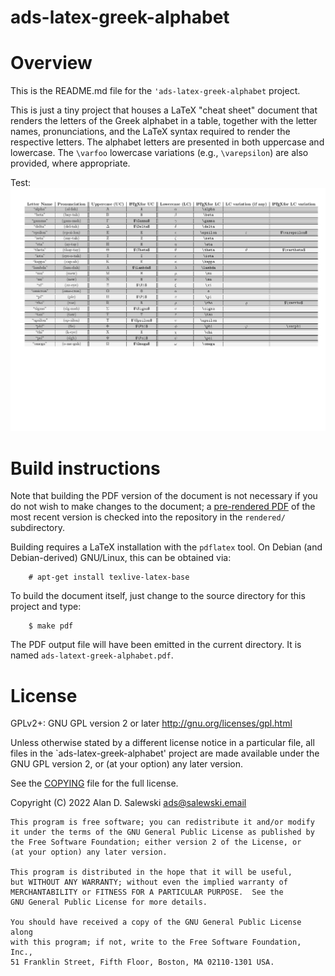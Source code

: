 # ads-latex-greek-alphabet

# Overview

This is the README.md file for the `'ads-latex-greek-alphabet` project.

This is just a tiny project that houses a LaTeX "cheat sheet" document that
renders the letters of the Greek alphabet in a table, together with the letter
names, pronunciations, and the LaTeX syntax required to render the respective
letters. The alphabet letters are presented in both uppercase and
lowercase. The `\varfoo` lowercase variations (e.g., `\varepsilon`) are also
provided, where appropriate.

Test:
![This is the PDF](https://github.com/salewski/ads-latex-greek-alphabet/blob/master/rendered/ads-latex-greek-alphabet-as-exported-image.png)


# Build instructions

Note that building the PDF version of the document is not necessary if you do
not wish to make changes to the document; a [pre-rendered PDF][RENDPDF] of the
most recent version is checked into the repository in the `rendered/`
subdirectory.

Building requires a LaTeX installation with the `pdflatex` tool. On Debian
(and Debian-derived) GNU/Linux, this can be obtained via:
```
    # apt-get install texlive-latex-base
```

To build the document itself, just change to the source directory for this
project and type:

```
    $ make pdf
```

The PDF output file will have been emitted in the current directory. It is
named `ads-latext-greek-alphabet.pdf`.


# License

GPLv2+: GNU GPL version 2 or later <http://gnu.org/licenses/gpl.html>

Unless otherwise stated by a different license notice in a particular file,
all files in the `ads-latex-greek-alphabet' project are made available under
the GNU GPL version 2, or (at your option) any later version.

See the [COPYING] file for the full license.

Copyright (C) 2022 Alan D. Salewski <ads@salewski.email>

    This program is free software; you can redistribute it and/or modify
    it under the terms of the GNU General Public License as published by
    the Free Software Foundation; either version 2 of the License, or
    (at your option) any later version.

    This program is distributed in the hope that it will be useful,
    but WITHOUT ANY WARRANTY; without even the implied warranty of
    MERCHANTABILITY or FITNESS FOR A PARTICULAR PURPOSE.  See the
    GNU General Public License for more details.

    You should have received a copy of the GNU General Public License along
    with this program; if not, write to the Free Software Foundation, Inc.,
    51 Franklin Street, Fifth Floor, Boston, MA 02110-1301 USA.


[COPYING]: ./COPYING "file: COPYING"
[RENDPDF]: ./rendered/ads-latex-greek-alphabet.pdf "file: ads-latex-greek-alphabet.pdf"
